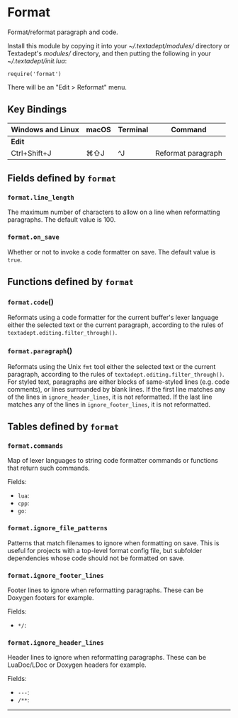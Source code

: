 # Format

Format/reformat paragraph and code.

Install this module by copying it into your *~/.textadept/modules/* directory or Textadept's
*modules/* directory, and then putting the following in your *~/.textadept/init.lua*:

    require('format')

There will be an "Edit > Reformat" menu.

## Key Bindings

Windows and Linux | macOS | Terminal | Command
-|-|-|-
**Edit**| | |
Ctrl+Shift+J | ⌘⇧J | ^J | Reformat paragraph

## Fields defined by `format`

<a id="format.line_length"></a>
### `format.line_length` 

The maximum number of characters to allow on a line when reformatting paragraphs. The default
value is 100.

<a id="format.on_save"></a>
### `format.on_save` 

Whether or not to invoke a code formatter on save. The default value is `true`.


## Functions defined by `format`

<a id="format.code"></a>
### `format.code`()

Reformats using a code formatter for the current buffer's lexer language either the selected
text or the current paragraph, according to the rules of `textadept.editing.filter_through()`.

<a id="format.paragraph"></a>
### `format.paragraph`()

Reformats using the Unix `fmt` tool either the selected text or the current paragraph,
according to the rules of `textadept.editing.filter_through()`.
For styled text, paragraphs are either blocks of same-styled lines (e.g. code comments),
or lines surrounded by blank lines.
If the first line matches any of the lines in `ignore_header_lines`, it is not reformatted.
If the last line matches any of the lines in `ignore_footer_lines`, it is not reformatted.


## Tables defined by `format`

<a id="format.commands"></a>
### `format.commands`

Map of lexer languages to string code formatter commands or functions that return such commands.

Fields:

- `lua`: 
- `cpp`: 
- `go`: 

<a id="format.ignore_file_patterns"></a>
### `format.ignore_file_patterns`

Patterns that match filenames to ignore when formatting on save.
This is useful for projects with a top-level format config file, but subfolder dependencies
whose code should not be formatted on save.

<a id="format.ignore_footer_lines"></a>
### `format.ignore_footer_lines`

Footer lines to ignore when reformatting paragraphs.
These can be Doxygen footers for example.

Fields:

- `*/`: 

<a id="format.ignore_header_lines"></a>
### `format.ignore_header_lines`

Header lines to ignore when reformatting paragraphs.
These can be LuaDoc/LDoc or Doxygen headers for example.

Fields:

- `---`: 
- `/**`: 

---
